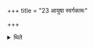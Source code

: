 +++
title = "23 आयुषा स्वर्गकामः"

+++

<details><summary>थिते</summary>

23. (A sacrificer) desirous of heaven should peform the Āyus (-sacrifice).  

[^1]: Cp. XXI.1.6.  
</details>
